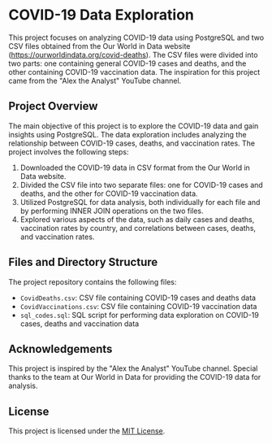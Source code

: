 # COVID-19 Data Exploration

This project focuses on analyzing COVID-19 data using PostgreSQL and two CSV files obtained from the Our World in Data website (https://ourworldindata.org/covid-deaths). The CSV files were divided into two parts: one containing general COVID-19 cases and deaths, and the other containing COVID-19 vaccination data. The inspiration for this project came from the "Alex the Analyst" YouTube channel.

## Project Overview

The main objective of this project is to explore the COVID-19 data and gain insights using PostgreSQL. The data exploration includes analyzing the relationship between COVID-19 cases, deaths, and vaccination rates. The project involves the following steps:

1. Downloaded the COVID-19 data in CSV format from the Our World in Data website.
2. Divided the CSV file into two separate files: one for COVID-19 cases and deaths, and the other for COVID-19 vaccination data.
3. Utilized PostgreSQL for data analysis, both individually for each file and by performing INNER JOIN operations on the two files.
4. Explored various aspects of the data, such as daily cases and deaths, vaccination rates by country, and correlations between cases, deaths, and vaccination rates.

## Files and Directory Structure

The project repository contains the following files:

- `CovidDeaths.csv`: CSV file containing COVID-19 cases and deaths data
- `CovidVaccinations.csv`: CSV file containing COVID-19 vaccination data
- `sql_codes.sql`: SQL script for performing data exploration on COVID-19 cases, deaths and vaccination data

## Acknowledgements

This project is inspired by the "Alex the Analyst" YouTube channel. Special thanks to the team at Our World in Data for providing the COVID-19 data for analysis.

## License

This project is licensed under the [MIT License](LICENSE).

